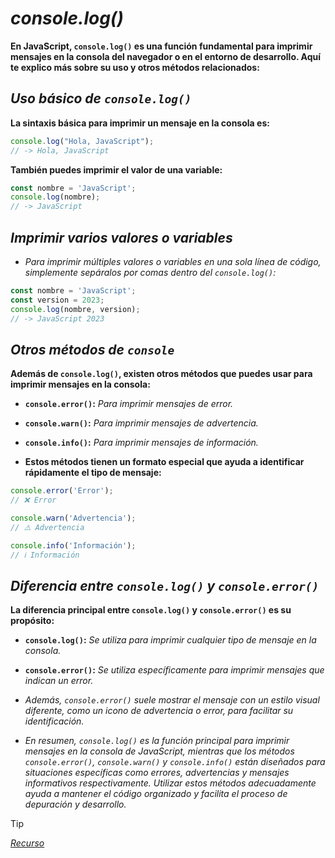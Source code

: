 <!-- Autor: Daniel Benjamin Perez Morales -->
<!-- GitHub: https://github.com/DanielBenjaminPerezMoralesDev13 -->
<!-- GitLab: https://gitlab.com/DanielBenjaminPerezMoralesDev13 -->
<!-- Correo electrónico: danielperezdev@proton.me -->

# ***console.log()***

**En JavaScript, `console.log()` es una función fundamental para imprimir mensajes en la consola del navegador o en el entorno de desarrollo. Aquí te explico más sobre su uso y otros métodos relacionados:**

## ***Uso básico de `console.log()`***

**La sintaxis básica para imprimir un mensaje en la consola es:**

```javascript
console.log("Hola, JavaScript");
// -> Hola, JavaScript
```

**También puedes imprimir el valor de una variable:**

```javascript
const nombre = 'JavaScript';
console.log(nombre);
// -> JavaScript
```

## ***Imprimir varios valores o variables***

- *Para imprimir múltiples valores o variables en una sola línea de código, simplemente sepáralos por comas dentro del `console.log()`:*

```javascript
const nombre = 'JavaScript';
const version = 2023;
console.log(nombre, version);
// -> JavaScript 2023
```

## ***Otros métodos de `console`***

**Además de `console.log()`, existen otros métodos que puedes usar para imprimir mensajes en la consola:**

- **`console.error()`:** *Para imprimir mensajes de error.*
- **`console.warn()`:** *Para imprimir mensajes de advertencia.*
- **`console.info()`:** *Para imprimir mensajes de información.*

- **Estos métodos tienen un formato especial que ayuda a identificar rápidamente el tipo de mensaje:**

```javascript
console.error('Error');
// ❌ Error

console.warn('Advertencia');
// ⚠️ Advertencia

console.info('Información');
// ℹ️ Información
```

## ***Diferencia entre `console.log()` y `console.error()`***

**La diferencia principal entre `console.log()` y `console.error()` es su propósito:**

- **`console.log()`:** *Se utiliza para imprimir cualquier tipo de mensaje en la consola.*
- **`console.error()`:** *Se utiliza específicamente para imprimir mensajes que indican un error.*

- *Además, `console.error()` suele mostrar el mensaje con un estilo visual diferente, como un icono de advertencia o error, para facilitar su identificación.*

- *En resumen, `console.log()` es la función principal para imprimir mensajes en la consola de JavaScript, mientras que los métodos `console.error()`, `console.warn()` y `console.info()` están diseñados para situaciones específicas como errores, advertencias y mensajes informativos respectivamente. Utilizar estos métodos adecuadamente ayuda a mantener el código organizado y facilita el proceso de depuración y desarrollo.*

> [!TIP]
> *[Recurso](https://www.aprendejavascript.dev/clase/introduccion/console-log "https://www.aprendejavascript.dev/clase/introduccion/console-log")*

